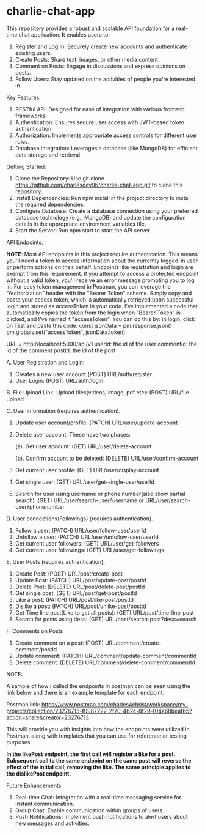 # charlie-chat-app

This repository provides a robust and scalable API foundation for a real-time chat application. It enables users to:

1. Register and Log In: Securely create new accounts and authenticate existing users.
2. Create Posts: Share text, images, or other media content.
3. Comment on Posts: Engage in discussions and express opinions on posts.
4. Follow Users: Stay updated on the activities of people you're interested in.
   
Key Features:

1. RESTful API: Designed for ease of integration with various frontend frameworks.
2. Authentication: Ensures secure user access with JWT-based token authentication.
3. Authorization: Implements appropriate access controls for different user roles.
4. Database Integration: Leverages a database (like MongoDB) for efficient data storage and retrieval.

Getting Started:

1. Clone the Repository: Use git clone https://github.com/charlesdev96/charlie-chat-app.git to clone this repository.
2. Install Dependencies: Run npm install in the project directory to install the required dependencies.
3. Configure Database: Create a database connection using your preferred database technology (e.g., MongoDB) and update the configuration details in the appropriate environment variables file.
4. Start the Server: Run npm start to start the API server.
   
API Endpoints:

**NOTE**: Most API endpoints in this project require authentication. This means you'll need a token to access information about the currently logged-in user or perform actions on their behalf. Endpoints like registration and login are exempt from this requirement.
If you attempt to access a protected endpoint without a valid token, you'll receive an error message prompting you to log in. For easy token management in Postman, you can leverage the "Authorization" header with the "Bearer Token" scheme. Simply copy and paste your access token, which is automatically retrieved upon successful login and stored as accessToken in your code.
I've implemented a code that automatically copies the token from the login when "Bearer Token" is clicked, and I've named it "accessToken". You can do this by:
in login, click on Test and paste this code:
const jsonData = pm.response.json()
pm.globals.set("accessToken", jsonData.token)

URL = http://localhost:5000/api/v1
userId: the id of the user
commentId: the id of the comment
postId: the id of the post


A. User Registration and Login:
  1. Creates a new user account:(POST) URL/auth/register.
  2. User Login: (POST) URL/auth/login

B. File Upload Link.
  Upload files(videos, image, pdf etc): (POST) URL/file-upload

C. User information (requires authentication).
  1. Update user account/profile: (PATCH) URL/user/update-account
  2. Delete user account: These have two phases:

     (a). Get user account: (GET) URL/user/delete-account
     
     (b). Confirm account to be deleted: (DELETE) URL/user/confirm-account
  3. Get current user profile: (GET) URL/user/display-account
  4. Get single user: (GET) URL/user/get-single-user/userId
  5. Search for user using username or phone number(also allow partial search): (GET) URL/user/search-user?username or URL/user/search-user?phonenumber

D. User connections(Followings) (requires authentication).
  1. Follow a user: (PATCH) URL/user/follow-user/userId
  2. Unfollow a user: (PATCH) URL/user/unfollow-user/userId
  3. Get current user followers: (GET) URL/user/get-followers
  4. Get current user followings: (GET) URL/user/get-followings

E. User Posts (requires authentication).
  1. Create Post: (POST) URL/post/create-post
  2. Update Post: (PATCH) URL/post/update-post/postId
  3. Delete Post: (DELETE) URL/post/delete-post/postId
  4. Get single post: (GET) URL/post/get-post/postId
  5. Like a post: (PATCH) URL/post/like-post/postId
  6. Dislike a post: (PATCH) URL/post/unlike-post/postId
  7. Get Time line post(Like to get all posts): (GET) URL/post/time-line-post
  8. Search for posts using desc: (GET) URL/post/search-post?desc=search

F. Comments on Posts
  1. Create comment on a post: (POST) URL/comment/create-comment/postId
  2. Update comment: (PATCH) URL/comment/update-comment/commentId
  3. Delete comment: (DELETE) URL/comment/delete-comment/commentId

NOTE:

A sample of how i called the endpoints in postman can be seen using the link below and there is an example template for each endpoint.

Postman link: https://www.postman.com/charles4christ/workspace/my-projects/collection/23276713-f0987222-2f70-462c-8f29-f04a68beaf65?action=share&creator=23276713

This will provide you with insights into how the endpoints were utilized in Postman, along with templates that you can use for reference or testing purposes.

**In the likePost endpoint, the first call will register a like for a post. Subsequent call to the same endpoint on the same post will reverse the effect of the initial call, removing the like. The same principle applies to the dislikePost endpoint.**

Future Enhancements:

1. Real-time Chat: Integration with a real-time messaging service for instant communication.
2. Group Chat: Enable communication within groups of users.
3. Push Notifications: Implement push notifications to alert users about new messages and activities.
